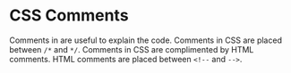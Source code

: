 # CSS Comments
Comments in are useful to explain the code. Comments in CSS are placed between `/*` and  `*/`.
Comments in CSS are complimented by HTML comments. HTML comments are placed between `<!--` and `-->`.
